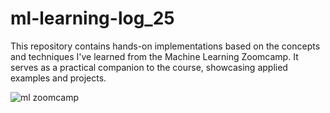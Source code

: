 # ml-learning-log_25
This repository contains hands-on implementations based on the concepts and techniques I've learned from the Machine Learning Zoomcamp. It serves as a practical companion to the course, showcasing applied examples and projects.

![ml zoomcamp](https://github.com/user-attachments/assets/5a3424c5-0406-48d2-99ea-749bdaf1c49c)
